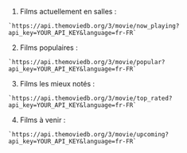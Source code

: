 1. Films actuellement en salles :
    

```text
`https://api.themoviedb.org/3/movie/now_playing?api_key=YOUR_API_KEY&language=fr-FR`
```

2. Films populaires :
    

```text
`https://api.themoviedb.org/3/movie/popular?api_key=YOUR_API_KEY&language=fr-FR`
```

3. Films les mieux notés :
    

```text
`https://api.themoviedb.org/3/movie/top_rated?api_key=YOUR_API_KEY&language=fr-FR`
```

4. Films à venir :
    

```text
`https://api.themoviedb.org/3/movie/upcoming?api_key=YOUR_API_KEY&language=fr-FR`
```